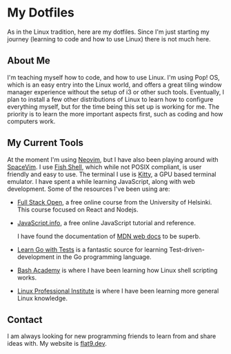 # My Dotfiles

As in the Linux tradition, here are my dotfiles. Since I'm just starting my journey
(learning to code and how to use Linux) there is not much here.

## About Me

I'm teaching myself how to code, and how to use Linux. I'm using Pop! OS, which is an easy
entry into the Linux world, and offers a great tiling window manager experience without the
setup of i3 or other such tools. Eventually, I plan to install a few other distributions of
Linux to learn how to configure everything myself, but for the time being this set up is
working for me. The priority is to learn the more important aspects first, such as coding
and how computers work.

## My Current Tools

At the moment I'm using [Neovim](neovim.io/), but I have also been playing around with [SpaceVim](spacevim.org/).
I use [Fish Shell](fishshell.com/), which while not POSIX compliant, is user friendly
and easy to use. The terminal I use is [Kitty](https://sw.kovidgoyal.net/kitty/index.html), a GPU based terminal emulator.
I have spent a while learning JavaScript, along with web development. Some of the
resources I've been using are:

- [Full Stack Open](fullstackopen.com/), a free online course from the University of Helsinki. This course focused on React and Nodejs.
- [JavaScript.info](javascript.info/), a free online JavaScript tutorial and reference.

  I have found the documentation of [MDN web docs](https://developer.mozilla.org/en-US/)
  to be superb.

- [Learn Go with Tests](https://quii.gitbook.io/learn-go-with-tests/) is a fantastic
  source for learning Test-driven-development in the Go programming language.
- [Bash Academy](https://guide.bash.academy) is where I have been learning how Linux shell
  scripting works.
- [Linux Professional Institute](https://www.lpi.org/) is where I have been learning more
  general Linux knowledge.

## Contact

I am always looking for new programming friends to learn from and share ideas with. My
website is [flat9.dev](https://flat9.dev).
